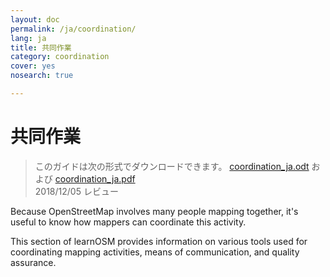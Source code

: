 ```yaml
---
layout: doc
permalink: /ja/coordination/
lang: ja
title: 共同作業
category: coordination
cover: yes
nosearch: true

---
```


共同作業
============

> このガイドは次の形式でダウンロードできます。 [coordination_ja.odt](/files/coordination_ja.odt) および [coordination_ja.pdf](/files/coordination_ja.pdf)  
> 2018/12/05 レビュー

Because OpenStreetMap involves many people mapping together, it's
useful to know how mappers can coordinate this activity.

This section of learnOSM provides information on various tools
used for coordinating mapping activities, means of communication,
and quality assurance.